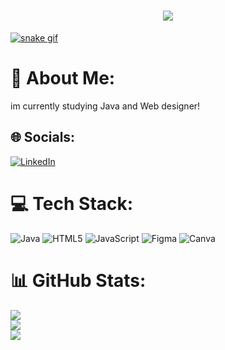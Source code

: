 <h1 align="center">
    <img src="https://readme-typing-svg.herokuapp.com/?font=Righteous&size=35&center=true&vCenter=true&width=500&height=70&duration=4000&lines=Welcome;+My+name+is+Rodrigo!;" />
</h1>

[![snake gif](https://github.com/RodrigoJPSilva/RodrigoJPSilva/blob/output/github-contribution-grid-snake.gif)](https://raw.githubusercontent.com/RodrigoJPSilva/RodrigoJPSilva/output/snake.svg)

# 💫 About Me:
im currently studying Java and Web designer!


## 🌐 Socials:
[![LinkedIn](https://img.shields.io/badge/LinkedIn-%230077B5.svg?logo=linkedin&logoColor=white)](https://linkedin.com/in/www.linkedin.com/in/rodrigo-silva-2714b0248) 

# 💻 Tech Stack:
![Java](https://img.shields.io/badge/java-%23ED8B00.svg?style=for-the-badge&logo=openjdk&logoColor=white) ![HTML5](https://img.shields.io/badge/html5-%23E34F26.svg?style=for-the-badge&logo=html5&logoColor=white) ![JavaScript](https://img.shields.io/badge/javascript-%23323330.svg?style=for-the-badge&logo=javascript&logoColor=%23F7DF1E) ![Figma](https://img.shields.io/badge/figma-%23F24E1E.svg?style=for-the-badge&logo=figma&logoColor=white) ![Canva](https://img.shields.io/badge/Canva-%2300C4CC.svg?style=for-the-badge&logo=Canva&logoColor=white)
# 📊 GitHub Stats:
![](https://github-readme-stats.vercel.app/api?username=RodrigoJPSilva&theme=dark&hide_border=false&include_all_commits=false&count_private=false)<br/>
![](https://nirzak-streak-stats.vercel.app/?user=RodrigoJPSilva&theme=dark&hide_border=false)<br/>
![](https://github-readme-stats.vercel.app/api/top-langs/?username=RodrigoJPSilva&theme=dark&hide_border=false&include_all_commits=false&count_private=false&layout=compact)

<!-- Proudly created with GPRM ( https://gprm.itsvg.in ) -->
<!--
**RodrigoJPSilva/RodrigoJPSilva** is a ✨ _special_ ✨ repository because its `README.md` (this file) appears on your GitHub profile.

Here are some ideas to get you started:

- 🔭 I’m currently working on ...
- 🌱 I’m currently learning ...
- 👯 I’m looking to collaborate on ...
- 🤔 I’m looking for help with ...
- 💬 Ask me about ...
- 📫 How to reach me: ...
- 😄 Pronouns: ...
- ⚡ Fun fact: ...
-->
